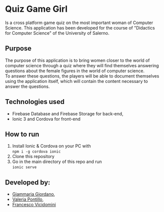 # Quiz Game Girl

Is a cross platform game quiz on the most important woman of Computer Science. This application has been developed for the course of "Didactics for Computer Science" of the University of Salerno.

## Purpose
The purpose of this application is to bring women closer to the world of computer science through a quiz where they will find themselves answering questions about the female figures in the world of computer science.  
To answer these questions, the players will be able to document themselves using the application itself, which will contain the content necessary to answer the questions.
## Technologies used
- Firebase Database and Firebase Storage for back-end,
- Ionic 3 and Cordova for front-end
## How to run
1. Install Ionic & Cordova on your PC with  
`npm i -g cordova ionic`
2. Clone this repository
3. Go in the main directory of this repo and run  
`ionic serve`

## Developed by:
- [Giammaria Giordano](https://github.com/broke31), 
- [Valeria Pontillo](https://github.com/valeriapontillo92),
- [Francesco Vicidomini](https://github.com/CiccioTecchio)
